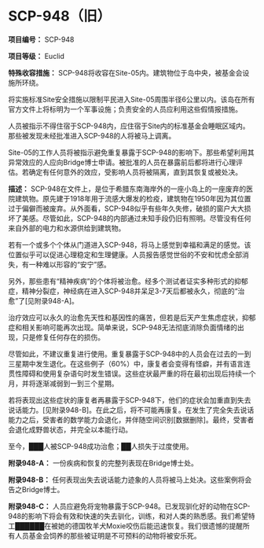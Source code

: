 # SCP-948（旧）
                        

**项目编号：** SCP-948

**项目等级：** Euclid

**特殊收容措施：** SCP-948将收容在Site-05内。建筑物位于岛中央，被基金会设施所环绕。

将实施标准Site安全措施以限制平民进入Site-05周围半径6公里以内。该岛在所有官方文件上将标明为一个军事设施；负责安全的人员应利用这些假情报措施。

人员被指示不得住宿于SCP-948内，应住宿于Site内的标准基金会睡眠区域内。那些被发现未经批准进入SCP-948的人将被马上调离。

Site-05的工作人员将被指示避免重复暴露于SCP-948的影响下。那些希望利用其异常效应的人应向Bridge博士申请。被批准的人员在暴露前后都将进行心理评估。若确定有任何意外的效应，受影响人员将被隔离，直到其恢复或被处决。

**描述：** SCP-948在文件上，是位于希腊东南海岸外的一座小岛上的一座废弃的医院建筑物。原先建于1918年用于流感大爆发的检疫，建筑物在1950年因为其位置过于偏僻而被废弃。从外面看，SCP-948似乎有些年久失修，破损的窗户大大损坏了美感。尽管如此，SCP-948的内部通过未知手段仍旧有照明。尽管没有任何来自外部的电力和水源供给到建筑物。

若有一个或多个个体从门道进入SCP-948，将马上感觉到幸福和满足的感觉。该位置似乎可以促进心理稳定和生理健康。人员报告感觉世俗的不安和忧虑全部消失，有一种难以形容的“安宁”感。

另外，那些患有“精神疾病”的个体将被治愈。经多个测试者证实多种形式的抑郁症，精神分裂症，神经病在进入SCP-948并呆足3-7天后都被永久，彻底的“治愈”了[见附录948-A]。

治疗效应可以永久的治愈先天性和基因性的痛苦，但若是后天产生焦虑症状，抑郁症和相关影响可能再次出现。简单来说，SCP-948无法彻底消除负面情绪的出现，只是修复任何存在的损伤。

尽管如此，不建议重复进行使用。重复暴露于SCP-948中的人员会在过去的一到三星期中发生退化。在这些例子（60%）中，康复者会变得有怪癖，并有语言连贯性障碍和使用复杂语句时发生错误。这些症状最严重的将在最初出现后持续一个月，并将逐渐减弱到一到三个星期。

若将表现出这些症状的康复者再暴露于SCP-948下，他们的症状会加重直到失去说话能力。[见附录948-B]。在此之后，将不可能再康复。在发生了完全失去说话能力之后，受害者的数学能力会退化，并伴随空间识别[数据删除]。最终，受害者会退化成野兽状态，并完全以本能行动。

至今，███人被SCP-948成功治愈；██人损失于过度使用。

**附录948-A：** 一份疾病和恢复的完整列表现在Bridge博士处。

**附录948-B：** 任何表现出失去说话能力迹象的人员将被马上处决。这些案例将会告之Bridge博士。

**附录948-C：** 人员应避免将宠物暴露于SCP-948。已发现驯化好的动物在SCP-948的影响下将会有效和快速的失去驯化，训练，和对人类的熟悉感。我们希望特工██████在被她的德国牧羊犬Moxie咬伤后能迅速恢复。我们很遗憾的提醒所有人员基金会饲养的那些被证明是不可预料的动物将被安乐死。


                    